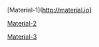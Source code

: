 [Material-1](http://material.io]

[Material-2](http://fontfabric.com)

[Material-3](http://fontawesome.com)